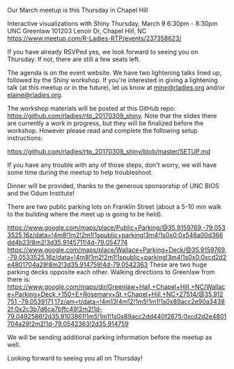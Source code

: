 Our March meetup is this Thursday in Chapel Hill

Interactive visualizations with Shiny
Thursday, March 9
6:30pm - 8:30pm
UNC Greenlaw 101203 Lenoir Dr, Chapel Hill, NC
https://www.meetup.com/R-Ladies-RTP/events/237358623/

If you have already RSVPed yes, we look forward to seeing you on Thursday. If not, there are still a few seats left.

The agenda is on the event website. We have two lightening talks lined up, followed by the Shiny workshop. If you're interested in giving a lightening talk (at this meetup or in the future), let us know at mine@rladies.org and/or elaine@rladies.org.

The workshop materials will be posted at this GitHub repo: https://github.com/rladies/rtp_20170309_shiny. Note that the slides there are currently a work in progress, but they will be finalized before the workshop. However please read and complete the following setup instructions:

https://github.com/rladies/rtp_20170309_shiny/blob/master/SETUP.md

If you have any trouble with any of those steps, don't worry, we will have some time during the meetup to help troubleshoot.

Dinner will be provided, thanks to the generous sponsorship of UNC BIOS and the Odum Institute!

There are two public parking lots on Franklin Street (about a 5-10 min walk to the building where the meet up is going to be held).

https://www.google.com/maps/place/Public+Parking/@35.9159769,-79.0533525,16z/data=!4m8!1m2!2m1!1spublic+parking!3m4!1s0x0:0x546a00d366dd4b23!8m2!3d35.9145711!4d-79.054774  
https://www.google.com/maps/place/Wallace+Parking+Deck/@35.9159769,-79.0533525,16z/data=!4m8!1m2!2m1!1spublic+parking!3m4!1s0x0:0xcd2d2e4801704a29!8m2!3d35.914759!4d-79.0542363
These are two huge parking decks opposite each other. Walking directions to Greenlaw from there is: https://www.google.com/maps/dir/Greenlaw+Hall,+Chapel+Hill,+NC/Wallace+Parking+Deck,+150+E+Rosemary+St,+Chapel+Hill,+NC+27514/@35.912751,-79.0539171,17z/am=t/data=!4m13!4m12!1m5!1m1!1s0x89acc2e90a34382f:0x2c3b7d6ca7bffc49!2m2!1d-79.0492586!2d35.9103861!1m5!1m1!1s0x89acc2dd440f2675:0xcd2d2e4801704a29!2m2!1d-79.0542363!2d35.914759

We will be sending additional parking information before the meetup as well.

Looking forward to seeing you all on Thursday!